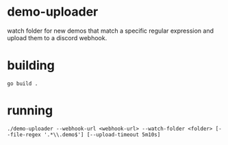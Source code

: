 # demo-uploader

watch folder for new demos that match a specific regular expression and upload them to a discord webhook.


# building

```shell
go build .
```

# running

```shell
./demo-uploader --webhook-url <webhook-url> --watch-folder <folder> [--file-regex '.*\\.demo$'] [--upload-timeout 5m10s]
```